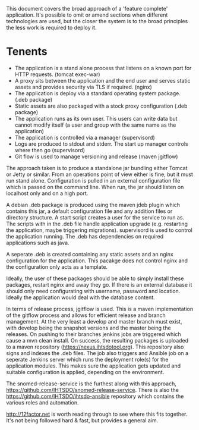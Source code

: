 This document covers the broad approach of a 'feature complete' application. It's possible to omit or amend sections when different technologies are used, but the closer the system is to the broad principles the less work is required to deploy it.

# Tenents

* The application is a stand alone process that listens on a known port for HTTP requests. (tomcat exec-war) 
* A proxy sits between the application and the end user and serves static assets and provides security via TLS if required. (nginx)
* The application is deploy via a standard operating system package. (.deb package)
* Static assets are also packaged with a stock proxy configuration (.deb package)
* The application runs as its own user. This users can write data but cannot modify itself (a user and group with the same name as the application)
* The application is controlled via a manager (supervisord)
* Logs are produced to stdout and stderr. The start up manager controls where then go (supervisord)
* Git flow is used to manage versioning and release (maven jgitflow)



The approach taken is to produce a standalone jar bundling either Tomcat or Jetty or similar. From an operations point of view either is fine, but it must run stand alone. Configuration is pulled in an external configuration file which is passed on the command line. When run, the jar should listen on localhost only and on a high port.

A debian .deb package is produced using the maven jdeb plugin which contains this jar, a default configuration file and any addition files or directory structure. A start script creates a user for the service to run as. The scripts with in the .deb file handle application upgrade (e.g. restarting the application, maybe triggering migrations). supervisord is used to control the application running. The .deb has dependencies on required applications such as java.

A seperate .deb is created containing any static assets and an nginx configuration for the application. This pacakge does not control nginx and the configuration only acts as a template.

Ideally, the user of these packages should be able to simply install these packages, restart nginx and away they go. If there is an external database it should only need configurating with username, password and location. Ideally the application would deal with the database content.

In terms of release process, jgitflow is used. This is a maven implementation of the gitflow process and allows for efficient release and branch management. At the very least a develop and master branch must exist, with develop being the snapshot versions and the master being the releases. On pushing to their branches jenkins jobs are triggered which cause a mvn clean install. On success, the resulting packages is uploaded to a maven repository (https://nexus.ihtsdotool.org). This repository also signs and indexes the .deb files. The job also triggers and Ansible job on a seperate Jenkins server which runs the deployment role(s) for the application modules. This makes sure the application gets updated and suitable configuration is applied, depending on the environment.

The snomed-release-service is the furthest along with this approach, https://github.com/IHTSDO/snomed-release-service. There is also the https://github.com/IHTSDO/ihtsdo-ansible repository which contains the various roles and automation.

http://12factor.net is worth reading through to see where this fits together. It's not being followed hard & fast, but provides a general aim.
